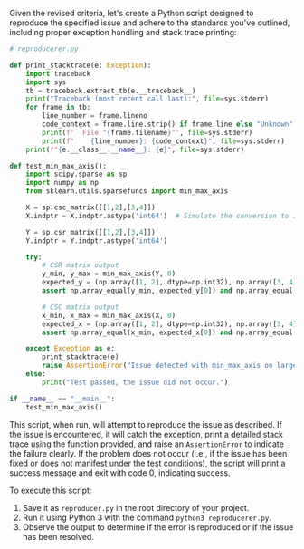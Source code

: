 Given the revised criteria, let's create a Python script designed to reproduce the specified issue and adhere to the standards you've outlined, including proper exception handling and stack trace printing:

```python
# reproducerer.py

def print_stacktrace(e: Exception):
    import traceback
    import sys
    tb = traceback.extract_tb(e.__traceback__)
    print("Traceback (most recent call last):", file=sys.stderr)
    for frame in tb:
        line_number = frame.lineno
        code_context = frame.line.strip() if frame.line else "Unknown"
        print(f'  File "{frame.filename}"', file=sys.stderr)
        print(f"    {line_number}: {code_context}", file=sys.stderr)
    print(f"{e.__class__.__name__}: {e}", file=sys.stderr)

def test_min_max_axis():
    import scipy.sparse as sp
    import numpy as np
    from sklearn.utils.sparsefuncs import min_max_axis

    X = sp.csc_matrix([[1,2],[3,4]])
    X.indptr = X.indptr.astype('int64')  # Simulate the conversion to int64 which is likely in scenarios with large data.

    Y = sp.csr_matrix([[1,2],[3,4]])
    Y.indptr = Y.indptr.astype('int64')

    try:
        # CSR matrix output
        y_min, y_max = min_max_axis(Y, 0)
        expected_y = (np.array([1, 2], dtype=np.int32), np.array([3, 4], dtype=np.int32))
        assert np.array_equal(y_min, expected_y[0]) and np.array_equal(y_max, expected_y[1]), "CSR matrix comparison failed."

        # CSC matrix output
        x_min, x_max = min_max_axis(X, 0)
        expected_x = (np.array([1, 2], dtype=np.int32), np.array([3, 4], dtype=np.int32))
        assert np.array_equal(x_min, expected_x[0]) and np.array_equal(x_max, expected_x[1]), "CSC matrix comparison failed."

    except Exception as e:
        print_stacktrace(e)
        raise AssertionError("Issue detected with min_max_axis on large csc matrix (32 bit Windows).") from e
    else:
        print("Test passed, the issue did not occur.")

if __name__ == "__main__":
    test_min_max_axis()
```

This script, when run, will attempt to reproduce the issue as described. If the issue is encountered, it will catch the exception, print a detailed stack trace using the function provided, and raise an `AssertionError` to indicate the failure clearly. If the problem does not occur (i.e., if the issue has been fixed or does not manifest under the test conditions), the script will print a success message and exit with code 0, indicating success.

To execute this script:
1. Save it as `reproducer.py` in the root directory of your project.
2. Run it using Python 3 with the command `python3 reproducerer.py`.
3. Observe the output to determine if the error is reproduced or if the issue has been resolved.